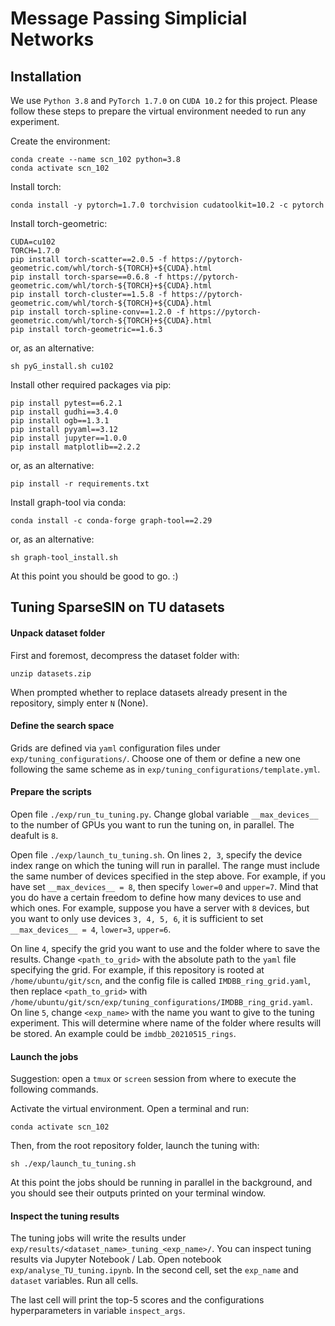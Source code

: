 # Message Passing Simplicial Networks

## Installation

We use `Python 3.8` and `PyTorch 1.7.0` on `CUDA 10.2` for this project.
Please follow these steps to prepare the virtual environment needed to run any experiment.

Create the environment:
```
conda create --name scn_102 python=3.8
conda activate scn_102
```

Install torch:
```
conda install -y pytorch=1.7.0 torchvision cudatoolkit=10.2 -c pytorch
```

Install torch-geometric:
```
CUDA=cu102
TORCH=1.7.0
pip install torch-scatter==2.0.5 -f https://pytorch-geometric.com/whl/torch-${TORCH}+${CUDA}.html
pip install torch-sparse==0.6.8 -f https://pytorch-geometric.com/whl/torch-${TORCH}+${CUDA}.html
pip install torch-cluster==1.5.8 -f https://pytorch-geometric.com/whl/torch-${TORCH}+${CUDA}.html
pip install torch-spline-conv==1.2.0 -f https://pytorch-geometric.com/whl/torch-${TORCH}+${CUDA}.html
pip install torch-geometric==1.6.3
```
or, as an alternative:
```
sh pyG_install.sh cu102
```

Install other required packages via pip:
```
pip install pytest==6.2.1
pip install gudhi==3.4.0
pip install ogb==1.3.1
pip install pyyaml==3.12
pip install jupyter==1.0.0
pip install matplotlib==2.2.2
```
or, as an alternative:
```
pip install -r requirements.txt
```

Install graph-tool via conda:
```
conda install -c conda-forge graph-tool==2.29
```
or, as an alternative:
```
sh graph-tool_install.sh
```

At this point you should be good to go. :)


## Tuning SparseSIN on TU datasets

#### Unpack dataset folder

First and foremost, decompress the dataset folder with:
```
unzip datasets.zip
```
When prompted whether to replace datasets already present in the repository, simply enter `N` (None).

#### Define the search space

Grids are defined via `yaml` configuration files under `exp/tuning_configurations/`.
Choose one of them or define a new one following the same scheme as in `exp/tuning_configurations/template.yml`.

#### Prepare the scripts

Open file `./exp/run_tu_tuning.py`. Change global variable `__max_devices__` to the number of GPUs you want to run the tuning on, in parallel. The deafult is `8`.

Open file `./exp/launch_tu_tuning.sh`.
On lines `2, 3`, specify the device index range on which the tuning will run in parallel. The range must include the same number of devices specified in the step above. For example, if you have set `__max_devices__ = 8`, then specify `lower=0` and `upper=7`.
Mind that you do have a certain freedom to define how many devices to use and which ones. For example, suppose you have a server with `8` devices, but you want to only use devices `3, 4, 5, 6`, it is sufficient to set `__max_devices__ = 4`, `lower=3`, `upper=6`.

On line `4`, specify the grid you want to use and the folder where to save the results. Change `<path_to_grid>` with the absolute path to the `yaml` file specifying the grid. For example, if this repository is rooted at `/home/ubuntu/git/scn`, and the config file is called `IMDBB_ring_grid.yaml`, then replace `<path_to_grid>` with `/home/ubuntu/git/scn/exp/tuning_configurations/IMDBB_ring_grid.yaml`.
On line `5`, change `<exp_name>` with the name you want to give to the tuning experiment. This will determine where name of the folder where results will be stored. An example could be `imdbb_20210515_rings`.

#### Launch the jobs

Suggestion: open a `tmux` or `screen` session from where to execute the following commands.

Activate the virtual environment. Open a terminal and run:
```
conda activate scn_102
```

Then, from the root repository folder, launch the tuning with:
```
sh ./exp/launch_tu_tuning.sh
```

At this point the jobs should be running in parallel in the background, and you should see their outputs printed on your terminal window. 

#### Inspect the tuning results

The tuning jobs will write the results under `exp/results/<dataset_name>_tuning_<exp_name>/`.
You can inspect tuning results via Jupyter Notebook / Lab. Open notebook `exp/analyse_TU_tuning.ipynb`. In the second cell, set the `exp_name` and `dataset` variables. Run all cells.

The last cell will print the top-5 scores and the configurations hyperparameters in variable `inspect_args`.
